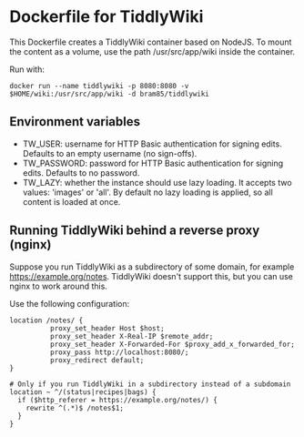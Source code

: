 Dockerfile for TiddlyWiki
=========================

This Dockerfile creates a TiddlyWiki container based on NodeJS. To mount the
content as a volume, use the path /usr/src/app/wiki inside the container.

Run with:

    docker run --name tiddlywiki -p 8080:8080 -v $HOME/wiki:/usr/src/app/wiki -d bram85/tiddlywiki

Environment variables
---------------------

* TW_USER: username for HTTP Basic authentication for signing edits. Defaults
           to an empty username (no sign-offs).
* TW_PASSWORD: password for HTTP Basic authentication for signing edits.
               Defaults to no password.
* TW_LAZY: whether the instance should use lazy loading. It accepts two values:
           'images' or 'all'. By default no lazy loading is applied, so all
           content is loaded at once.

Running TiddlyWiki behind a reverse proxy (nginx)
------------------------------------------------

Suppose you run TiddlyWiki as a subdirectory of some domain, for example
https://example.org/notes. TiddlyWiki doesn't support this, but you can use
nginx to work around this.

Use the following configuration:

```
location /notes/ {
          proxy_set_header Host $host;
          proxy_set_header X-Real-IP $remote_addr;
          proxy_set_header X-Forwarded-For $proxy_add_x_forwarded_for;
          proxy_pass http://localhost:8080/;
          proxy_redirect default;
}

# Only if you run TiddlyWiki in a subdirectory instead of a subdomain
location ~ ^/(status|recipes|bags) {
  if ($http_referer = https://example.org/notes/) {
    rewrite ^(.*)$ /notes$1;
  }
}
```
